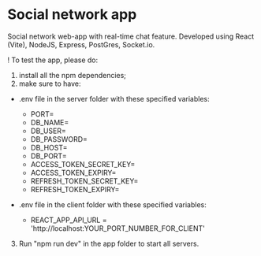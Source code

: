 # Social network app

Social network web-app with real-time chat feature.
Developed using React (Vite), NodeJS, Express, PostGres, Socket.io.

! To test the app, please do:
1) install all the npm dependencies;
2) make sure to have:
- .env file in the server folder with these specified variables:
  - PORT=
  - DB_NAME=
  - DB_USER=
  - DB_PASSWORD=
  - DB_HOST=
  - DB_PORT=
  - ACCESS_TOKEN_SECRET_KEY=
  - ACCESS_TOKEN_EXPIRY=
  - REFRESH_TOKEN_SECRET_KEY=
  - REFRESH_TOKEN_EXPIRY=

- .env file in the client folder with these specified variables:
  - REACT_APP_API_URL = 'http://localhost:YOUR_PORT_NUMBER_FOR_CLIENT'
    
3) Run "npm run dev" in the app folder to start all servers.

